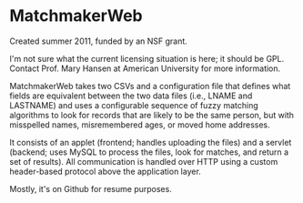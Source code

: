 # MatchmakerWeb

Created summer 2011, funded by an NSF grant.

I'm not sure what the current licensing situation is here; it should be GPL. Contact Prof. Mary Hansen at American University for more information.

MatchmakerWeb takes two CSVs and a configuration file that defines what fields are equivalent between the two data files (i.e., LNAME and LASTNAME) and uses a configurable sequence of fuzzy matching algorithms to look for records that are likely to be the same person, but with misspelled names, misremembered ages, or moved home addresses.

It consists of an applet (frontend; handles uploading the files) and a servlet (backend; uses MySQL to process the files, look for matches, and return a set of results). All communication is handled over HTTP using a custom header-based protocol above the application layer.

Mostly, it's on Github for resume purposes.
